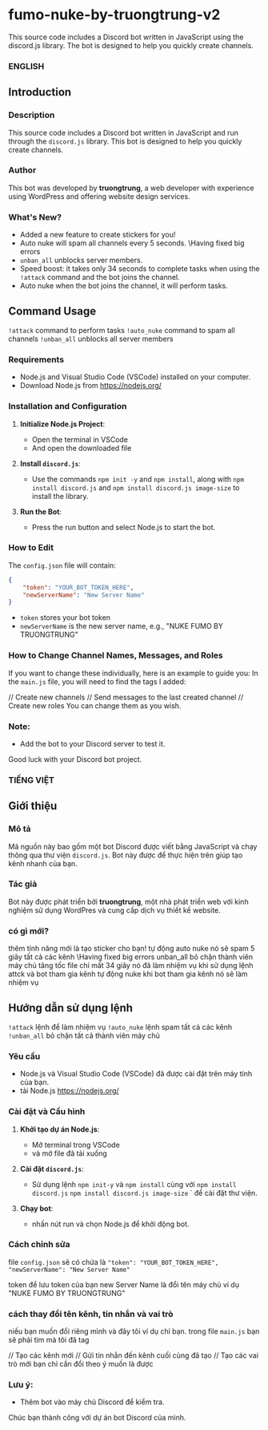 # fumo-nuke-by-truongtrung-v2
This source code includes a Discord bot written in JavaScript using the discord.js library. The bot is designed to help you quickly create channels.

### ENGLISH

## Introduction

### Description
This source code includes a Discord bot written in JavaScript and run through the `discord.js` library. This bot is designed to help you quickly create channels.

### Author
This bot was developed by **truongtrung**, a web developer with experience using WordPress and offering website design services.

### What's New?
- Added a new feature to create stickers for you!
- Auto nuke will spam all channels every 5 seconds. \\Having fixed big errors
- `unban_all` unblocks server members.
- Speed boost: it takes only 34 seconds to complete tasks when using the `!attack` command and the bot joins the channel.
- Auto nuke when the bot joins the channel, it will perform tasks.

## Command Usage
`!attack` command to perform tasks
`!auto_nuke` command to spam all channels
`!unban_all` unblocks all server members

### Requirements
- Node.js and Visual Studio Code (VSCode) installed on your computer.
- Download Node.js from https://nodejs.org/

### Installation and Configuration

1. **Initialize Node.js Project**:
    - Open the terminal in VSCode
    - And open the downloaded file

2. **Install `discord.js`**:
    - Use the commands `npm init -y` and `npm install`, along with `npm install discord.js` and `npm install discord.js image-size` to install the library.

3. **Run the Bot**:
    - Press the run button and select Node.js to start the bot.

### How to Edit

The `config.json` file will contain:
```json
{
    "token": "YOUR_BOT_TOKEN_HERE",
    "newServerName": "New Server Name"
}
```
- `token` stores your bot token
- `newServerName` is the new server name, e.g., "NUKE FUMO BY TRUONGTRUNG"

### How to Change Channel Names, Messages, and Roles

If you want to change these individually, here is an example to guide you:
In the `main.js` file, you will need to find the tags I added:

// Create new channels
// Send messages to the last created channel
// Create new roles
You can change them as you wish.

### Note:
- Add the bot to your Discord server to test it.

Good luck with your Discord bot project.

### TIẾNG VIỆT

## Giới thiệu

### Mô tả
Mã nguồn này bao gồm một bot Discord được viết bằng JavaScript và chạy thông qua thư viện `discord.js`. Bot này được để thực hiện trên giúp tạo kênh nhanh của bạn.

### Tác giả
Bot này được phát triển bởi **truongtrung**, một nhà phát triển web với kinh nghiệm sử dụng WordPres và cung cấp dịch vụ thiết kế website.

### có gì mới?
thêm tính năng mới là tạo sticker cho bạn!
tự động auto nuke nó sẽ spam 5 giây tất cả các kênh \\Having fixed big errors
unban_all bỏ chặn thành viên máy chủ
tăng tốc file chỉ mất 34 giây nó đã làm nhiệm vụ khi sử dụng lệnh attck và bot tham gia kênh
tự động nuke khi bot tham gia kênh nó sẽ làm nhiệm vụ

## Hướng dẫn sử dụng lệnh
`!attack` lệnh để làm nhiệm vụ
`!auto_nuke` lệnh spam tất cả các kênh
`!unban_all` bỏ chặn tất cả thành viên máy chủ

### Yêu cầu
- Node.js và Visual Studio Code (VSCode) đã được cài đặt trên máy tính của bạn.
- tải Node.js https://nodejs.org/

### Cài đặt và Cấu hình

1. **Khởi tạo dự án Node.js**:
    - Mở terminal trong VSCode
    - và mở file đã tải xuống
      
2. **Cài đặt `discord.js`**:
    - Sử dụng lệnh `npm init-y` và `npm install` cùng với `npm install discord.js` `npm install discord.js image-size` ` để cài đặt thư viện.
   

3. **Chạy bot**:
    - nhấn nút run và chọn Node.js để khởi động bot.
  
### Cách chỉnh sửa

file `config.json` sẽ có chứa là
`"token": "YOUR_BOT_TOKEN_HERE",`
`"newServerName": "New Server Name"`

token để lưu token của bạn
new Server Name là đổi tên máy chủ ví dụ "NUKE FUMO BY TRUONGTRUNG"

### cách thay đổi tên kênh, tin nhắn và vai trò

niếu bạn muốn đổi riêng mình và đây tôi ví dụ chỉ bạn.
trong file `main.js` bạn sẽ phải tìm mà tôi đã tag

// Tạo các kênh mới
// Gửi tin nhắn đến kênh cuối cùng đã tạo
// Tạo các vai trò mới
bạn chỉ cần đổi theo ý muốn là được

### Lưu ý:
- Thêm bot vào máy chủ Discord để kiểm tra.

Chúc bạn thành công với dự án bot Discord của mình.

